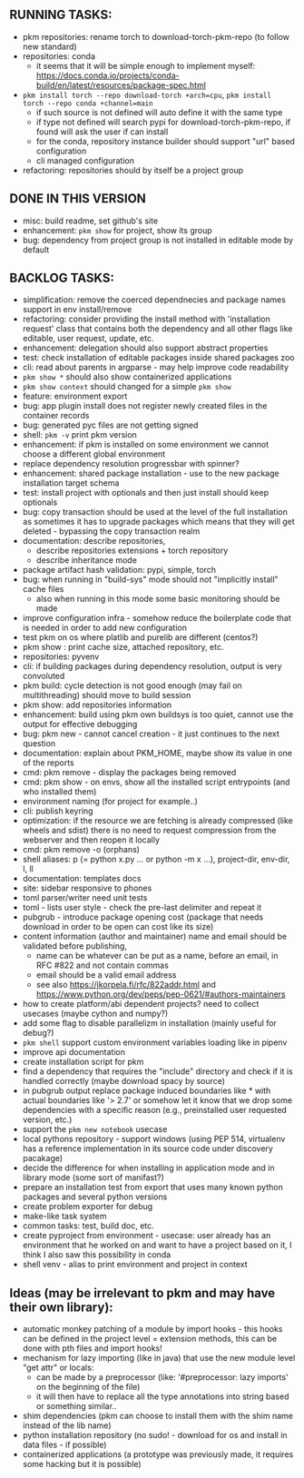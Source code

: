 ## RUNNING TASKS:
- pkm repositories: rename torch to download-torch-pkm-repo (to follow new standard)
- repositories: conda
    - it seems that it will be simple enough to implement
      myself: https://docs.conda.io/projects/conda-build/en/latest/resources/package-spec.html
- `pkm install torch --repo download-torch +arch=cpu`, `pkm install torch --repo conda +channel=main`
    - if such source is not defined will auto define it with the same type
    - if type not defined will search pypi for download-torch-pkm-repo, if found will ask the user if can install
    - for the conda, repository instance builder should support "url" based configuration
    - cli managed configuration
- refactoring: repositories should by itself be a project group

## DONE IN THIS VERSION
- misc: build readme, set github's site
- enhancement: `pkm show` for project, show its group
- bug: dependency from project group is not installed in editable mode by default

## BACKLOG TASKS:
- simplification: remove the coerced dependnecies and package names support in env install/remove 
- refactoring: consider providing the install method with 'installation request' class that contains both the dependency
  and all other flags like editable, user request, update, etc.
- enhancement: delegation should also support abstract properties
- test: check installation of editable packages inside shared packages zoo
- cli: read about parents in argparse - may help improve code readability
- `pkm show *` should also show containerized applications
- `pkm show context` should changed for a simple `pkm show`
- feature: environment export
- bug: app plugin install does not register newly created files in the container records
- bug: generated pyc files are not getting signed
- shell: `pkm -v` print pkm version
- enhancement: if pkm is installed on some environment we cannot choose a different global environment
- replace dependency resolution progressbar with spinner?
- enhancement: shared package installation - use to the new package installation target schema
- test: install project with optionals and then just install should keep optionals
- bug: copy transaction should be used at the level of the full installation as sometimes it has to upgrade packages
  which means that they will get deleted - bypassing the copy transaction realm
- documentation: describe repositories,
    - describe repositories extensions + torch repository
    - describe inheritance mode
- package artifact hash validation: pypi, simple, torch
- bug: when running in "build-sys" mode should not "implicitly install" cache files
    - also when running in this mode some basic monitoring should be made
- improve configuration infra - somehow reduce the boilerplate code that is needed in order to add new configuration
- test pkm on os where platlib and purelib are different (centos?)
- pkm show : print cache size, attached repository, etc.
- repositories: pyvenv
- cli: if building packages during dependency resolution, output is very convoluted
- pkm build: cycle detection is not good enough (may fail on multithreading) should move to build session
- pkm show: add repositories information
- enhancement: build using pkm own buildsys is too quiet, cannot use the output for effective debugging
- bug: pkm new - cannot cancel creation - it just continues to the next question
- documentation: explain about PKM_HOME, maybe show its value in one of the reports
- cmd: pkm remove - display the packages being removed
- cmd: pkm show - on envs, show all the installed script entrypoints (and who installed them)
- environment naming (for project for example..)
- cli: publish keyring
- optimization: if the resource we are fetching is already compressed (like wheels and sdist) there is no need to
  request compression from the webserver and then reopen it locally
- cmd: pkm remove -o (orphans)
- shell aliases: p (= python x.py ... or python -m x ...), project-dir, env-dir, l, ll
- documentation: templates docs
- site: sidebar responsive to phones
- toml parser/writer need unit tests
- toml - lists user style - check the pre-last delimiter and repeat it
- pubgrub - introduce package opening cost (package that needs download in order to be open can cost like its size)
- content information (author and maintainer) name and email should be validated before publishing,
    - name can be whatever can be put as a name, before an email, in RFC #822 and not contain commas
    - email should be a valid email address
    - see also https://jkorpela.fi/rfc/822addr.html and https://www.python.org/dev/peps/pep-0621/#authors-maintainers
- how to create platform/abi dependent projects? need to collect usecases (maybe cython and numpy?)
- add some flag to disable parallelizm in installation (mainly useful for debug?)
- `pkm shell` support custom environment variables loading like in pipenv
- improve api documentation
- create installation script for pkm
- find a dependency that requires the "include" directory and check if it is handled correctly (maybe download spacy by
  source)
- in pubgrub output replace package induced boundaries like * with actual boundaries like '> 2.7' or somehow let it know
  that we drop some dependencies with a specific reason (e.g., preinstalled user requested version, etc.)
- support the `pkm new notebook` usecase
- local pythons repository - support windows (using PEP 514, virtualenv has a reference implementation in its source
  code under discovery pacakage)
- decide the difference for when installing in application mode and in library mode (some sort of manifast?)
- prepare an installation test from export that uses many known python packages and several python versions
- create problem exporter for debug
- make-like task system
- common tasks: test, build doc, etc.
- create pyproject from environment - usecase: user already has an environment that he worked on and want to have a
  project based on it, I think I also saw this possibility in conda
- shell venv - alias to print environment and project in context

## Ideas (may be irrelevant to pkm and may have their own library):

- automatic monkey patching of a module by import hooks - this hooks can be defined in the project level = extension
  methods, this can be done with pth files and import hooks!
- mechanism for lazy importing (like in java) that use the new module level "get attr" or locals:
    - can be made by a preprocessor (like: '#preprocessor: lazy imports' on the beginning of the file)
    - it will then have to replace all the type annotations into string based or something similar..
- shim dependencies (pkm can choose to install them with the shim name instead of the lib name)
- python installation repository (no sudo! - download for os and install in data files - if possible)
- containerized applications (a prototype was previously made, it requires some hacking but it is possible)